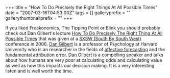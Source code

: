 +++
title = "How To Do Precisely the Right Things At All Possible Times"
date = "2007-03-16T04:53:00Z"
tags = []
galleryprefix = ""
gallerythumbnailprefix = ""
+++

If you liked Freakonomics, The Tipping Point or Blink you should probably
check out Dan Gilbert's lecture [How To Do Precisely The Right Thing At All
Possible
Times](http://server1.sxsw.com/2006/coverage/SXSW06.INT.20060311.DanielGilbert.mp3)
that was given at a [SXSW (South By South West)](http://sxsw.com) conference
in 2006. [Dan Gilbert](http://www.wjh.harvard.edu/~dtg/gilbert.htm) is a
professor of Psychology at Harvard University who is an researcher in the
fields of [affective
forecasting](http://en.wikipedia.org/wiki/Affective_forecasting) and the
[fundamental attribution
error](http://en.wikipedia.org/wiki/Fundamental_attribution_error). [Dan
Gilbert](http://www.wjh.harvard.edu/~dtg/gilbert.htm) is a compelling speaker
and talks about how humans are very poor at calculating odds and calculating
value as well as how this impacts our decision making. It is a very
interesting listen and is well worth the time.

